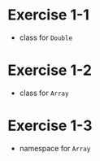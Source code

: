 # Exercise 1-1
* class for `Double`
# Exercise 1-2
* class for `Array`
# Exercise 1-3
* namespace for `Array`